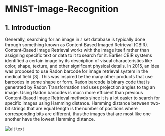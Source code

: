 # MNIST-Image-Recognition
## 1. Introduction

Generally, searching for an image in a set database is typically done through something known as Content-Based Imaged Retrieval (CBIR). Content-Based Image Retrieval works with the image itself rather than assigning specific text or data to it to search for it. Earlier CBIR systems identified a certain image by its description of visual characteristics like color, shape, texture, and other significant physical details. In 2015, an idea was proposed to use Radon barcode for image retrieval system in the medical field [3]. This was inspired by the many other products that use barcodes in some shape or form. Radon barcode is binary code that is generated by Radon Transformation and uses projection angles to tag an image. Using Radon barcodes is much more efficient than previous Content-Based Image Retrieval methods since it is a lot easier to search for specific images using Hamming distance. Hamming distance between two-bit strings that are equal length is the number of positions where corresponding bits are different, thus the images that are most like one another have the lowest Hamming distance. 

![alt text](https://www.google.com/url?sa=i&url=https%3A%2F%2Fwww.groundai.com%2Fproject%2Fradon-features-and-barcodes-for-medical-image-retrieval-via-svm%2F1&psig=AOvVaw3ayG1ndFOzPg3u6Hui0XsB&ust=1618287252374000&source=images&cd=vfe&ved=0CAIQjRxqFwoTCKC_jPrr9-8CFQAAAAAdAAAAABAD)
